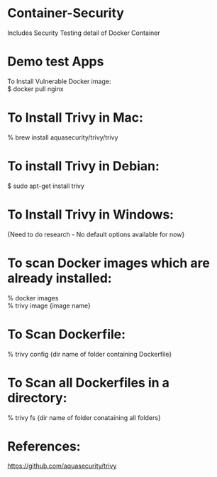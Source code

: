 # Container-Security
Includes Security Testing detail of Docker Container

# Demo test Apps
To Install Vulnerable Docker image: <br/>
$ docker pull nginx

# To Install Trivy in Mac:
% brew install aquasecurity/trivy/trivy

# To install Trivy in Debian:
$ sudo apt-get install trivy

# To Install Trivy in Windows:
{Need to do research - No default options available for now}

# To scan Docker images which are already installed:
% docker images<br/>
% trivy image {image name}

# To Scan Dockerfile:
% trivy config {dir name of folder containing Dockerfile}

# To Scan all Dockerfiles in a directory:
% trivy fs {dir name of folder conataining all folders}

# References:
https://github.com/aquasecurity/trivy
